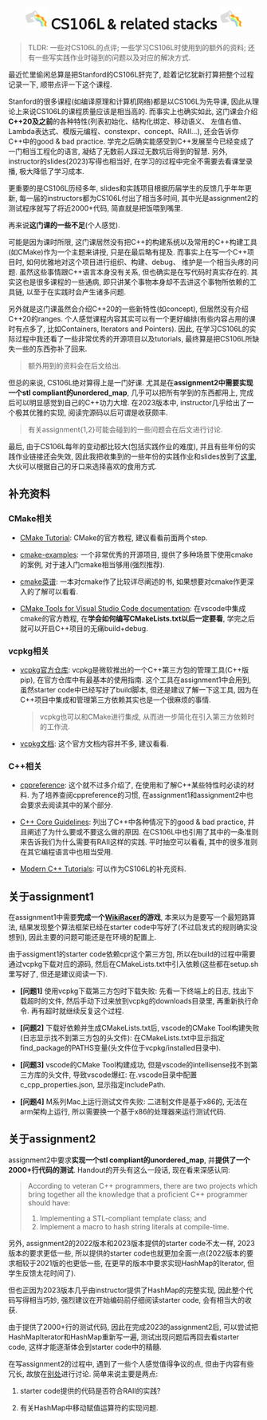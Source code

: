 <div align="center">

  <h1>
    <img src="./assets/rainbow.svg" width="45">
    𝖢𝖲𝟣𝟢𝟨𝖫 & 𝗋𝖾𝗅𝖺𝗍𝖾𝖽 𝗌𝗍𝖺𝖼𝗄𝗌
    <img src="./assets/rainbow.svg" width="45">

  </h1>

</div>

> TLDR: 一些对CS106L的点评; 一些学习CS106L时使用到的额外的资料; 还有一些写实践作业时碰到的问题以及对应的解决方式.

最近忙里偷闲总算是把Stanford的CS106L肝完了, 趁着记忆犹新打算把整个过程记录一下, 顺带点评一下这个课程.

Stanford的很多课程(如编译原理和计算机网络)都是以CS106L为先导课, 因此从理论上来说CS106L的课程质量应该是相当高的.
而事实上也确实如此, 这门课会介绍**C++20及之前**的各种特性(列表初始化、结构化绑定、移动语义、
左值右值、Lambda表达式、模版元编程、constexpr、concept、RAII...), 还会告诉你C++中的good &
bad practice. 学完之后确实能感受到C++发展至今已经变成了一门相当工程化的语言, 凝结了无数前人踩过无数坑后得到的智慧.
另外, instructor的slides(2023)写得也相当好, 在学习的过程中完全不需要去看课堂录播, 极大降低了学习成本.

更重要的是CS106L历经多年, slides和实践项目根据历届学生的反馈几乎年年更新,
每一届的instructors都为CS106L付出了相当多时间, 其中光是assignment2的测试程序就写了将近2000+代码,
简直就是把饭喂到嘴里.

再来说**这门课的一些不足**(个人感觉).

可能是因为课时所限, 这门课居然没有把C++的构建系统以及常用的C++构建工具(如CMake)作为一个主题来讲授,
只是在最后略有提及. 而事实上在写一个C++项目时, 如何优雅地对这个项目进行组织、构建、debug、
维护是一个相当头疼的问题.
虽然这些事情跟C++语言本身没有关系, 但也确实是在写代码时真实存在的.
其实这也是很多课程的一些通病, 即只讲某个事物本身却不去讲这个事物所依赖的工具链, 以至于在实践时会产生诸多问题.

另外就是这门课虽然会介绍C++20的一些新特性(如concept), 但居然没有介绍C++20的ranges.
个人感觉课程内容其实可以有一个更好编排(有些内容占用的课时有点多了,
比如Containers, Iterators and Pointers).
因此, 在学习CS106L的实际过程中我还看了一些非常优秀的开源项目以及tutorials,
最终算是把CS106L所缺失一些的东西弥补了回来.
> 额外用到的资料会在后文给出.

但总的来说, CS106L绝对算得上是一门好课. 尤其是在**assignment2中需要实现一个stl compliant的unordered_map**,
几乎可以把所有学到的东西都用上, 完成后可以明显感觉到自己的C++功力大增.
在2023版本中, instructor几乎给出了一个极其优雅的实现, 阅读完源码以后可谓是收获颇丰.

> 有关assignment{1,2}可能会碰到的一些问题会在后文进行讨论.

最后, 由于CS106L每年的变动都比较大(包括实践作业的难度), 并且有些年份的实践作业链接还会失效,
因此我把收集到的一些年份的实践作业和slides放到了[这里](./archive/),
大伙可以根据自己的牙口来选择喜欢的食用方式.

## 补充资料

### CMake相关

* [CMake Tutorial](https://cmake.org/cmake/help/latest/guide/tutorial/index.html):
CMake的官方教程, 建议看看前面两个step.

* [cmake-examples](https://github.com/ttroy50/cmake-examples): 一个非常优秀的开源项目,
提供了多种场景下使用cmake的案例, 对于速入门cmake相当够用(强烈推荐).

* [cmake菜谱](https://www.bookstack.cn/read/CMake-Cookbook/README.md):
一本对cmake作了比较详尽阐述的书, 如果想要对cmake作更深入的了解可以看看.

* [CMake Tools for Visual Studio Code documentation](https://github.com/microsoft/vscode-cmake-tools/blob/main/docs/README.md):
在vscode中集成cmake的官方教程, 在**学会如何编写CMakeLists.txt以后一定要看**,
学完之后就可以开启C++项目的无痛build+debug.

### vcpkg相关

* [vcpkg官方仓库](https://github.com/microsoft/vcpkg?tab=readme-ov-file):
vcpkg是微软推出的一个C++第三方包的管理工具(C++版pip), 在官方仓库中有最基本的使用指南.
这个工具在assignment1中会用到, 虽然starter code中已经写好了build脚本,
但还是建议了解一下这工具, 因为在C++项目中集成和管理第三方依赖其实也是一个很麻烦的事情.

    > vcpkg也可以和CMake进行集成, 从而进一步简化在引入第三方依赖时的工作流.

* [vcpkg文档](https://learn.microsoft.com/zh-cn/vcpkg/):
这个官方文档内容并不多, 建议看看.

### C++相关

* [cppreference](https://en.cppreference.com/w/):
这个就不过多介绍了, 在使用和了解C++某些特性时必读的材料. 为了培养查阅cppreference的习惯,
在assignment1和assignment2中也会要求去阅读其中的某个部分.

* [C++ Core Guidelines](https://github.com/isocpp/CppCoreGuidelines/blob/master/CppCoreGuidelines.md#S-resource):
列出了C++中各种情况下的good & bad practice, 并且阐述了为什么要或不要这么做的原因.
在CS106L中也引用了其中的一条准则来告诉我们为什么需要有RAII这样的实践.
平时抽空可以看看, 其中的很多准则在其它编程语言中也相当受用.

* [Modern C++ Tutorials](https://changkun.de/modern-cpp/en-us/01-intro/):
可以作为CS106L的补充资料.

## 关于assignment1

在assignment1中需要**完成一个[WikiRacer](https://www.thewikigame.com/group)的游戏**,
本来以为是要写一个最短路算法, 结果发现整个算法框架已经在starter code中写好了(不过启发式的规则确实没想到),
因此主要的问题可能还是在环境的配置上.

由于assigment1的starter code依赖cpr这个第三方包, 所以在build的过程中需要通过vcpkg下载对应的源码,
然后在CMakeLists.txt中引入依赖(这些都在setup.sh里写好了, 但还是建议阅读一下).

* **[问题1]** 使用vcpkg下载第三方包时下载失败: 先看一下终端上的日志, 找出下载超时的文件,
然后手动下过来放到vcpkg的downloads目录里, 再重新执行命令. 再有超时就继续反复这个过程.

* **[问题2]** 下载好依赖并生成CMakeLists.txt后, vscode的CMake Tool构建失败(日志显示找不到第三方包的头文件):
在CMakeLists.txt中显示指定find_package的PATHS变量(头文件位于vcpkg/installed目录中).

* **[问题3]** vscode的CMake Tool构建成功, 但是vscode的intellisense找不到第三方库的头文件,
导致vscode爆红:
在.vscode目录中配置c_cpp_properties.json, 显示指定includePath.

* **[问题4]** M系列Mac上运行测试文件失败: 二进制文件是基于x86的, 无法在arm架构上运行,
所以需要换一个基于x86的处理器来运行测试代码.

## 关于assignment2

assignment2中要求**实现一个stl compliant的unordered_map**, 并**提供了一个2000+行代码的测试**.
Handout的开头有这么一段话, 现在看来深感认同:

> According to veteran C++ programmers, there are two projects which bring together all the knowledge that a proficient C++ programmer should have:
> 1. Implementing a STL-compliant template class; and
> 2. Implement a macro to hash string literals at compile-time.

另外, assignment2的2022版本和2023版本提供的starter code不太一样, 2023版本的要求更低一些,
所以提供的starter code也就更加全面一点(2022版本的要求相较于2021版的也更低一些,
在更早的版本中要求实现HashMap的Iterator, 但学生反馈太花时间了).

但也正因为2023版本几乎由instructor提供了HashMap的完整实现, 因此整个代码写得相当巧妙,
强烈建议在开始编码前仔细阅读starter code, 会有相当大的收获.

由于提供了2000+行的测试代码, 因此在完成2023的assignment2后,
可以尝试把HashMapIterator和HashMap重新写一遍, 测试出现问题后再回去看starter code,
这样才能逐渐体会到starter code中的精髓.

在写assignment2的过程中, 遇到了一些个人感觉值得争议的点, 但由于内容有些冗长,
故放在[别处](./solutions/assignment2/README.md)进行讨论. 简单来说主要是两点:

1. starter code提供的代码是否符合RAII的实践?

2. 有关HashMap中移动赋值运算符的实现问题.
